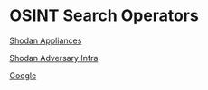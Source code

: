 # OSINT Search Operators

[Shodan Appliances](https://github.com/BushidoUK/OSINT-SearchOperators/blob/main/ShodanQueriesAppliances.csv)

[Shodan Adversary Infra](https://github.com/BushidoUK/OSINT-SearchOperators/blob/main/ShodanAdversaryInfa.md)

[Google](https://github.com/BushidoUK/OSINT-SearchOperators/blob/main/GoogleDorks.csv)
